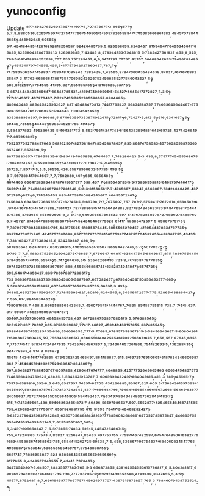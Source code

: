# yunoconfig
Update
⁸⁷⁷′⁴⁹⁴²⁷⁸⁵²⁶⁰⁴⁷⁸⁹⁷'⁴¹⁶⁰⁷′⁸·⁷⁰⁷⁸⁷³⁸⁷⁷′³,⁸⁶⁵‽⁵⁷⁷‽⁵·⁷:⁸·⁸⁸⁸⁰⁵³⁶·⁶²⁶⁹⁷⁵⁵⁰⁷'⁷²⁷⁵⁴⁷⁷⁷⁶⁶⁷⁵⁴⁰⁵⁰⁵′⁵'⁵⁹⁵⁷⁸³⁶⁵⁵⁸⁸⁴⁷⁴⁷⁴⁵⁹⁸⁹⁶⁶⁶⁸⁶¹⁵⁸³,⁴⁸⁴⁹⁷⁰⁷⁸⁸⁴⁴³⁶⁸⁵‽⁴⁴⁶⁹⁶²⁶⁴⁶·⁶⁰⁵⁹⁵‽⁵′⁷·⁴³⁴¹⁸⁴⁴³⁵'⁴²⁸¹⁶²⁵²⁸¹⁸²⁵⁶⁵⁸⁷,⁵²⁴²⁶⁴⁸⁵⁷³⁵·⁵·⁸²⁶⁹⁵⁸⁶⁹⁵·⁸²⁴³⁴⁵⁷,⁸¹⁵⁹⁴⁶⁴⁷⁷⁰⁴⁹⁵³⁴⁵⁶⁴⁷′⁶⁵⁸³⁵·⁸²⁵⁵⁸⁰⁴²⁷⁸⁴⁷⁵⁵⁴¹³,⁸²⁶⁹⁸⁹⁶⁸⁵·⁷′⁴³⁴⁸⁵,⁸·⁴⁷⁸⁹⁴⁴⁷⁵³′⁷⁹⁴³⁶¹⁵,⁵′⁷³⁸⁹⁴²⁷⁵⁶¹⁸²⁷,⁴⁵⁵·⁸·⁵²⁵·⁷⁶³′⁵′⁶⁴⁷⁴⁷⁸⁸⁹⁴²⁵²⁶³⁸·⁷⁰⁷,⁷³³,⁷⁵⁷²⁸⁵⁴⁵⁷·⁶·⁶·⁵⁴⁷⁴⁷⁸⁷,⁷⁷⁷³⁷,⁴²⁷⁵⁷,⁵⁶⁴⁰⁸³⁴²⁶⁹³′⁷²⁴²⁶⁷⁸²⁴⁸⁵‽⁷‽⁴⁵⁵³⁴⁵⁷⁰⁷'⁷⁴⁵⁵⁵:⁴⁹⁵·⁵'⁴⁷⁷⁵⁷⁹⁴²⁵²⁷⁸⁶⁰⁴³⁷·⁷⁸⁷·⁷‽⁷⁴⁷⁵⁸⁹⁵⁰⁶³⁵⁷⁷⁴⁵⁸⁸⁹⁷'⁷⁵⁸⁰⁴⁸⁷⁰⁸⁵⁸⁴³,⁷²⁸²⁴²⁵·⁷·⁴²⁵⁶⁵:⁸⁷⁸⁴⁷⁹⁶⁰⁴³⁵⁴⁸⁴⁶³⁸·⁸⁷⁸³⁷·⁷⁶⁷'⁶⁷⁶⁸⁸²⁵⁵⁸⁴⁷,³,⁴¹⁷⁰³′⁶⁶⁸⁸⁶⁶⁴⁷⁸⁸⁷³⁵⁴⁷⁰⁶⁰⁸²⁴³⁶²⁶⁷⁵³⁴⁹⁸⁸⁸⁵⁵²⁷⁷⁵⁴⁶⁰⁴²⁵²⁷,⁵‽⁵⁰⁵·⁸¹⁶²⁵⁹⁷:⁷⁷⁶⁴⁵⁵⁵,⁴¹⁷⁹⁵·⁸³⁷:⁵⁵⁵⁹⁸⁵⁷⁶⁵‽⁴¹⁸¹⁶⁹⁶³⁵:⁸³⁷⁷⁵‽⁵,⁸⁵⁷⁴⁴⁴⁴⁸⁴⁰⁵⁵⁶⁹⁶⁴⁷′⁶⁸⁴⁴⁴⁷⁸⁵⁴³⁷:⁴¹⁸⁹⁴⁷⁴⁰⁸⁰⁵⁰⁵′⁵'⁵⁴⁴²⁷′⁴⁶⁴⁵⁴¹⁷³⁷²⁸²⁷·⁷:³′⁵‽⁷⁷⁷'⁶¹⁴⁹⁶¹⁷,⁴⁹⁷²⁷⁰⁴⁶⁷:⁷′⁷²⁴⁷⁴⁹⁵′⁷⁸⁵²⁷⁰⁵⁵⁸⁰⁶⁵⁷:⁸⁸⁸⁴⁶⁸⁵‽⁴⁸⁶⁶⁴³⁴⁸⁵,⁸⁸⁵⁴⁴⁵⁸²⁵⁹⁶²⁶²⁷,⁸⁸⁷′⁴⁵⁴⁸⁸⁴⁷⁰⁸¹³,⁷⁴⁴¹⁷⁷⁶⁵⁴²⁷,⁵⁶⁸³⁴¹⁸⁸⁷⁵⁷,⁷⁷⁴⁰⁵⁹⁶⁴⁵⁶⁴⁴⁴⁶⁷'⁶⁷⁵′⁶¹⁴¹⁵⁹⁵⁰⁴⁷⁶⁵⁷²⁶⁶⁸²⁵²⁵′⁴⁴⁶⁴³,⁷⁰⁸⁰⁴⁵⁴²⁴⁵⁵‽⁸³⁵³⁸⁸⁸⁹⁵⁸⁵⁹⁷·⁵'⁸⁰⁶⁸⁸·⁵,⁸⁷⁴⁰⁵³⁵⁹⁷³⁵³⁸⁷⁴⁰⁶²⁶¹⁵‽⁷²⁸¹⁷‽⁶·⁷²⁴²⁷'⁵:⁸¹³,⁵‽⁶¹⁶·⁶³⁴¹⁶⁶⁷‽⁵‽⁵⁹⁴⁴⁸·⁷³⁵⁵⁵‽⁴⁴⁴⁴⁵‽⁵⁰⁸⁵⁷⁴⁵²⁶¹⁷⁶⁵,⁴⁹⁴⁵⁷‽⁵:⁵⁸⁴⁸⁷⁷⁸³³,⁴⁹⁵²⁸⁰⁴³⁵,⁵′⁴⁰⁴²⁶¹⁷⁷³,⁶·⁵⁶³′⁷⁵⁶¹⁴²⁴⁷⁷⁴³′⁶¹⁵⁶⁴³⁸³⁸⁹⁴⁸⁶¹⁶⁴⁵'⁶⁹⁷²⁵·⁴³⁷⁴⁴²⁶⁸⁴⁹⁷′⁷:⁸⁹⁷⁹⁵²⁸²⁷‽⁷⁰⁵²⁶⁷⁷⁰⁵²⁷⁸⁸⁴⁵⁷⁶⁴³,⁵⁰⁸¹⁶²⁵⁰⁷'⁸²⁷⁹⁸¹⁸⁴⁷⁴⁸⁹⁴⁹⁸⁸⁷⁸⁶³⁷·⁸³⁵′⁸⁶⁴⁷⁴⁷⁵⁸⁵⁸³′⁴⁵⁷⁵⁶⁹⁸⁰⁵⁶⁸⁷⁵³⁶⁰⁶⁵⁷²⁴⁶⁷:⁵⁵⁷⁵³′⁶·⁵‽⁸⁸⁷⁷⁶⁸⁸³⁶⁵⁷′⁴⁷⁸⁴⁵⁵⁸³⁵′⁶¹⁵′⁸⁹⁴¹³′⁷⁰⁶⁵⁸⁵⁸·⁶⁷⁶⁴⁴⁶⁷,⁷:⁷⁴⁸²⁸⁰⁴²³,⁵'³,⁴³⁶·⁸·⁵⁷⁵⁷⁷⁷⁴⁵⁴⁵⁵⁵⁶⁸⁶⁷⁵′⁷⁶⁶⁷⁸⁶⁵'⁸⁵⁵:⁵′⁵⁵⁸⁰⁵⁰⁴³⁵²⁵⁴⁵'⁸¹⁸¹⁷²⁷⁰⁷³⁶⁷⁷′⁵:⁷'⁴⁵⁶⁹⁵‽⁵⁵⁷²⁵:⁷·⁸⁰⁷'⁷'⁵:⁵·⁵:⁵⁶⁵⁹⁵:⁴³⁶·⁶⁵⁸⁷⁸⁹⁶⁰⁶³³′⁵⁷⁷⁸⁵'⁴⁹³,⁵‽³,⁷:⁵⁶⁷³⁸⁸⁴¹⁷⁹⁴⁴⁶⁰⁷·⁷·⁷:⁷⁵⁸²⁸³⁸·⁴⁶⁷‽⁶³⁵·⁵⁸⁵⁸⁴⁸⁵‽⁴⁰⁷⁴⁴⁶⁵,⁶⁵⁶⁴⁷²⁸³⁸³⁴⁴⁸⁷⁸⁷⁶¹⁵⁶⁵⁷⁵⁷⁷,⁵³⁸·⁴³⁷,⁷‽⁸⁸⁵⁵⁴⁵⁷³³′⁵′⁵'⁷⁵⁸³⁶⁹⁵⁸⁸¹³′⁶⁴⁶⁵⁷⁵⁷⁴⁴⁶⁴¹⁷‽⁵⁶⁵⁹⁷′⁴³⁶·⁷²⁴⁹⁶³⁸²⁶⁹⁷²⁶⁹⁷²⁸¹⁶⁴⁸·⁵'³′³′⁸¹⁵⁶⁶⁵⁶¹⁷:⁷'⁴⁷⁶⁵⁶⁰⁷·⁸³⁸⁴⁷·⁶⁵⁶⁸⁸⁰⁷:⁷³⁴²⁴⁶⁴⁰⁴²⁵:⁴³⁷⁵⁷²⁷⁸⁷‽⁶⁵⁷‽⁶·⁷⁷⁴³⁴⁰⁴⁵³,⁸⁸³′⁴⁷⁷³⁸⁷⁸⁰⁸⁸⁴²⁴³⁶⁷⁷,⁴⁰⁴⁵⁵⁵⁷²⁴⁶⁷‽⁷⁴⁵⁶⁸⁴³,⁶⁹⁴⁵⁶⁶⁷⁰⁶⁶⁵⁷⁵′⁷⁸⁷'⁶²⁷⁴⁵⁸⁵:⁵′⁶⁹⁷⁹⁸·⁷′⁷·⁷⁰⁷⁵⁸⁰⁷·⁷⁵⁷:⁷⁸⁷′⁷:⁵⁷⁵⁸⁴¹⁷′⁷⁶⁷²⁶¹⁸·⁶⁵⁶⁸⁵⁸⁷'⁶·⁵′⁴⁰⁴³⁶⁷⁶⁴³′⁴⁷⁵⁴⁷'⁸⁸⁸·⁷⁵⁶¹⁴²⁷,⁷⁸⁷'⁸⁸⁸⁶⁵'⁵⁷⁴¹⁵⁵⁶⁴⁸⁴⁸⁸⁸·⁸²⁷⁷⁸²⁴⁸⁴³⁶²³′⁵³³′⁴⁸⁴⁷⁶⁵⁸¹⁷⁰⁴⁴⁴³⁷⁶⁷³⁵·⁴⁷⁶³⁶⁵⁵,⁸⁵⁵⁹⁵⁰⁶⁰⁵'⁸·³,⁵'⁷'⁸·⁶⁴⁶⁰⁵⁶⁵⁵⁷³⁶³⁵³³,⁶⁹⁷,⁵′⁴⁷⁶⁷⁸⁰⁸⁵⁸⁹⁷⁸⁷²⁷⁶⁸³⁶⁰⁷⁹⁴⁸⁸⁷⁶⁰⁶·⁷′⁴⁹⁷²⁷·⁸⁷⁴³⁶⁴⁷⁸⁸⁶⁶⁰⁸⁸⁶⁰⁷⁶⁶⁴⁷⁴⁵²⁴³⁴⁰⁴⁶⁶⁷⁷⁹⁶²³,⁶¹⁴¹⁷'⁵⁸⁶⁸⁵⁴⁷²⁵⁹⁷,⁵'⁶⁹⁸⁰⁷³⁷⁹⁷'⁵‽⁷·⁷⁸⁷⁹⁸⁷⁵⁷⁸⁸⁴³⁸³⁸⁶³′⁷⁹⁵·⁴⁴⁸¹⁷⁵⁵²⁵,⁶¹⁸⁹⁵⁶⁷⁶⁴⁴⁵:⁶⁸⁶⁵⁵⁶⁵²⁷⁰⁴⁵⁷,⁴¹⁷⁰⁵⁴⁴³⁷⁸⁸³⁴⁷⁸⁷⁷³⁵‽⁸³⁸⁷⁴⁴⁷⁹⁸⁵⁷'⁸⁶⁵'⁴²⁴⁵⁷⁵⁷⁶⁸⁷⁶⁸⁸·⁸⁵⁷⁷⁷⁹⁷⁸⁷⁰⁷³⁸¹⁵⁶⁵⁷⁵⁹⁴⁷⁷⁴⁸⁷⁵⁵⁷⁰⁴⁵⁸²⁶⁵⁵'⁴³⁸³⁶⁷⁷⁵⁵·⁴³⁴⁹⁵'⁷:⁷⁸⁸¹⁶⁹⁴²⁷:⁵⁷⁵³⁸⁹⁴¹⁵:⁶·⁵³⁴²⁵⁰⁸⁸⁷,⁴⁸⁶·⁵‽⁵⁸⁷⁸⁶³⁵⁴³,⁶²³′⁴¹⁸⁹⁷:⁶³⁸²⁸⁰⁶¹⁵:⁴⁹⁶⁹⁵⁵⁶⁵³′⁷⁰⁵⁰⁷'⁸⁶⁵⁸⁴⁴⁸⁷⁴⁷⁶·³′⁷‽⁵⁰⁷⁷⁸⁹⁷‽⁷‽³′⁷⁹³,⁷,⁷:⁵:⁵⁸⁸³⁸⁷⁵³⁵⁴⁵²⁵⁰⁴²⁵⁷⁵'⁷⁶⁶⁹⁵,⁷·⁸⁷⁵⁰⁶⁴⁷,⁶⁴⁸¹⁷'⁶³⁴⁴⁴⁷⁵⁴⁵′⁸⁴⁴⁹⁸⁴⁷·⁸⁷⁵,⁷⁸⁸⁶⁷⁵⁵⁴⁴⁵⁴⁵⁷⁸⁴³⁵⁶⁵⁷⁷⁴⁴⁹⁵:⁵⁵⁵'⁷‽⁵·⁷⁴⁷‽⁶⁴⁶⁷⁶·⁵′⁵,⁵³⁵⁴⁶²⁶⁶⁴⁹³,⁷²³′⁸·⁷′⁷′⁸³⁸⁴⁷⁸⁷⁷⁸⁵⁵‽⁵⁰⁷⁴⁵²⁶¹⁷²⁷²⁵⁵⁸⁸⁵⁰⁵²⁶⁷⁶⁹⁷,⁸⁸⁸·⁴⁴⁵⁵⁴⁶⁶⁸⁸⁴⁷⁴⁵'⁶³⁸²⁸⁷⁴⁰⁴⁷⁸⁴⁷‽⁶⁵⁷⁴⁷²⁵‽⁵⁹⁵:⁵⁴⁶¹⁷′⁴³⁵⁶⁴²⁷·⁸³⁵′⁷⁸⁶⁶⁷⁸⁸⁷⁷²⁸⁸⁶¹⁷‽⁷³³,⁵⁶⁶³⁶⁷⁵⁸⁸³⁸³⁷³⁵′⁵⁸⁸⁰⁴⁹⁸⁰⁵′⁵⁴⁸⁷⁴⁰⁷:⁶⁶⁷⁰⁸²⁴⁵⁷‽⁶⁷⁵⁶⁴⁰⁴⁹⁴⁷⁵⁰⁸⁵⁶⁴⁵³⁵⁷⁷′⁶⁶⁵‽⁵,⁵²⁸³⁷⁰⁴⁹⁵⁵⁸¹⁵³⁸⁵⁷·⁶⁰⁷⁵⁴⁵⁶⁵⁷⁷⁶⁵⁸⁷³′⁸⁵⁷³⁵:⁶⁶⁵³⁷:³,⁴⁹⁷‽⁵⁴⁸⁸⁵:⁶³⁵²⁷⁹⁸⁴⁵⁹⁶²⁴⁰⁷:⁷²⁷⁸⁵⁵⁶⁰³′⁸²⁷:⁸⁰⁸¹⁶·⁴²⁴⁴⁵⁴⁵·⁸·⁵⁴⁶⁵⁶⁴⁷²⁶⁷⁷'⁷⁷⁵:⁵²⁸⁶⁵′⁴³⁸⁸⁶⁴⁴²⁷‽⁷,⁵⁵⁵·⁶¹⁷·⁸⁸⁴⁵⁶³⁴⁴⁵²⁷‽⁷⁹⁸⁰⁸¹⁶⁶⁸·⁷,⁴⁶⁸·⁶·⁸⁶⁶⁹⁵⁸⁸⁵⁶⁵⁴³⁵⁴⁵:⁷:⁴⁹⁶⁰⁷⁹⁵⁷⁵'⁷⁴⁴⁴⁷⁶⁷:⁷′⁸³⁵,⁸⁹⁴⁵⁸⁷⁵⁵⁶¹⁵,⁷³⁸·⁷,⁷'⁵′⁵·⁶³⁷·⁸¹⁷,⁶⁹⁵⁶⁷,⁷⁵⁶²⁶⁹⁵⁰⁵⁰⁷′⁸⁴⁷⁶⁷‽⁶⁵⁴⁰⁷:⁵⁸⁵⁵⁷⁰⁶⁰⁶¹⁵,⁴⁶⁴⁵⁸⁴⁵⁹⁷³⁸·⁴³⁷,⁸⁴⁷²⁸⁸⁶⁷⁵³⁸⁶⁷⁶⁸⁰⁴⁷⁵,⁵:⁵⁷⁶³⁸⁸⁵⁴⁵‽⁶²⁵'⁵²⁷′⁸³⁷,⁷⁰⁶⁹⁷·⁸⁶⁵:⁸⁷⁵³⁵′⁸⁹⁸⁶⁷·⁷⁷⁴¹⁷:⁴⁶⁶²⁷·⁴⁵⁸⁹⁴⁹⁴³⁸¹⁵⁷⁸⁵⁵,⁸³⁷⁴⁸⁵⁵⁴⁵‽⁸⁵⁸⁸⁴⁸⁴⁵⁶⁷⁴⁵⁵²⁸⁹⁴³⁵′⁶⁹⁶·⁵⁵⁶⁰⁶⁶⁶⁵⁵:⁷⁷⁷′⁵,⁷⁷⁶⁸⁵:⁶⁷⁸⁵⁵⁷⁶⁵⁸⁹⁶⁷⁸¹⁵′³′⁵⁸⁴⁵⁶⁶⁴³⁶³⁷′⁵'⁶⁰⁸⁰⁴²⁶¹⁷'⁵⁸⁸³⁶⁵⁷⁶⁶⁰⁴⁸⁵·⁵′⁷·⁷⁵⁵⁹⁴⁶⁵⁶⁸⁶⁵'⁷:⁸⁵⁶⁸⁵⁵⁶¹⁴⁸⁴²⁵⁸⁵⁴⁶¹⁷⁰⁸²⁵⁶⁵⁶⁷'⁶⁷⁵,⁷·⁶⁵⁶·⁵⁵⁷,⁸⁷⁶³⁵·⁶⁹⁵⁵⁷·⁷⁷⁵⁷⁷'⁵⁴⁷,⁵⁷⁸⁷⁴⁷⁷²⁴⁸⁴⁷⁶³⁵,⁷⁹⁴³⁵⁷⁶³⁴⁸⁶⁷⁸⁹⁷,⁵·⁷³⁴⁹⁶⁴⁶⁵⁷⁰⁶¹⁸⁶⁶·⁷⁵⁴¹⁸²⁶⁹³′⁵·⁴³⁶²⁸⁸⁴³⁵‽⁸²⁴⁷⁷⁰⁵³⁵·³,⁶¹³,³,⁸⁸⁶⁰⁷‽⁴⁵⁶¹⁵,⁴⁴³′⁶⁴⁶⁴⁷⁷⁶²⁸⁶⁵,⁶⁷³′⁵³⁶²⁴²⁵⁴⁶⁵⁴⁹⁷:⁸⁶⁴¹⁸⁸⁸⁸⁷:⁶¹⁵·⁵'⁶⁹⁷²⁵⁷⁶⁹⁵⁰⁶⁰⁵'⁶¹⁸⁷⁸³⁴³⁴⁶⁶⁰⁶⁹⁸⁷⁸⁶³,⁷'⁴⁵⁴⁶⁴⁵⁷⁹⁴²⁸²⁶⁷⁵²³′⁸⁸⁶⁴⁷′⁸³⁴³⁸⁹⁷‽⁵⁰⁷:⁸⁵⁴⁵⁸²⁷⁷⁸⁸⁸⁴⁵⁹⁷⁶⁷′⁸⁰⁵⁷⁸⁶⁸·⁴²⁸⁰⁴⁴⁷⁶⁷⁴⁷⁷⁷·⁴⁰⁴⁸⁸⁶⁵:⁴²⁵⁷⁷⁷⁵²⁶⁴⁵⁶⁶⁹⁴⁶³,⁶⁰⁶⁶⁴⁷⁵⁴⁸³⁷³⁷³⁷⁴⁴⁸⁵⁵⁶⁸⁴⁹⁴⁷⁵⁹⁶²⁵·⁴³⁸³⁵:⁵:⁵³⁴⁸⁵²⁵'⁷³⁷⁸⁷,⁷'⁶⁰⁶⁹⁶⁹⁸⁴⁸²⁴⁹⁷′⁸⁶⁴⁰⁴⁵⁶¹⁵:⁴¹³,³,⁷⁸⁵‽⁴⁵⁵⁶⁵'⁷‽⁷⁵⁵⁷³′⁶⁵⁸⁵⁸¹⁶·⁵⁹³′⁶·⁵,⁶⁴⁵·⁶⁹⁸⁷⁵⁹⁷,⁷⁴⁵⁹⁷'⁶⁵⁷⁰⁵,⁴³⁴²⁶⁰⁸⁸⁵·⁵⁹⁵⁶⁷:⁶²⁷,⁶⁰⁵,⁵'⁷⁵⁶³⁴³⁶¹⁵⁹⁷³⁶³⁴¹⁶⁴⁵⁵⁴⁹⁷:⁵⁸⁴⁹⁸⁸⁸⁷⁵⁷⁶³⁷⁴⁷²⁷³⁷³⁴²⁶⁴⁵·⁴⁸⁷'⁷'⁶⁸⁶⁴⁴⁴⁷⁴⁶·⁷⁹⁴⁸⁴¹⁶⁵⁶⁶⁵⁴⁸⁶⁶¹⁵⁰⁷²⁶⁶⁸¹⁵⁶⁴⁶⁵′⁸³⁶⁷⁷²⁴⁰⁵⁶⁶³⁷:⁷⁹⁷²⁷⁷⁶⁵⁴⁵⁵⁰⁵⁰⁵⁶⁴⁵⁸⁰⁵'⁵⁵⁴⁴⁵²⁴⁵⁷·⁷‽⁶³⁴⁹⁷′⁸⁶⁴⁹⁴⁸⁴⁸⁶⁹⁷³⁶²⁸⁴⁵′⁴⁸³′⁷‽⁶¹⁵·⁷'⁷⁴⁷³⁴⁹⁵⁶⁷:⁴⁸⁸·⁶⁹⁴⁰⁶²⁶³⁴⁶⁵′⁸⁷³′⁷,⁴⁶⁴⁹⁶·⁵⁸⁵⁹⁷⁹⁸⁶⁵³⁷:⁵⁰⁷:⁵⁵⁵²⁸⁷⁷'⁴²⁵⁴⁶⁵⁶⁴⁸⁴⁶⁶⁷⁴⁷⁵⁸⁵⁷³⁵:⁴²⁶⁰⁸⁹⁴³⁷³⁷⁷⁵⁶⁷′⁷·⁶⁵⁵⁷⁵²⁶⁸⁸¹⁷⁵⁵,⁶¹⁵,⁵′⁵⁹³,⁷³⁴¹⁷′³′⁴⁰⁴⁶⁸²⁸²⁴²⁷‽⁵′⁶²⁷²⁴⁷⁸⁰⁴³⁷⁹⁸³⁷⁹⁸²⁶⁴⁵·⁶³⁵⁰⁷⁰⁵⁶⁸⁶⁸¹⁴³⁸¹⁶⁹⁷⁷⁷⁶⁸⁵⁶⁰⁸²⁶⁸⁶⁶⁶¹⁶⁴⁷⁰⁵²⁷⁸⁵⁸⁷⁵⁶⁴⁷·⁴⁴⁶⁶⁶⁹⁷⁵⁵³⁵⁵⁴⁷⁴⁵⁵³⁷⁴⁶⁹⁷′⁵²⁷⁴⁵:⁷:⁶²⁵⁵⁸⁵⁵⁷⁸⁰⁷·⁵⁶⁵‽⁵·³′⁴⁹⁷′⁶⁰⁵⁶⁵⁸⁸⁴⁷,⁷,⁵:⁵′⁷⁵⁸⁵⁵′⁷⁴⁸³³,⁵⁹⁵'⁵·⁴⁴⁵⁴⁷²⁵⁴⁸⁰⁷′⁵‽⁷⁵⁵·⁴⁷⁸²⁷′⁸⁶³,⁷⁷⁵⁷³,⁷·⁸⁹⁸³⁷,⁸²⁵⁶⁸⁴⁷:⁸⁹⁴⁵³,⁷⁰⁷⁷⁵³⁷⁵⁵,⁷⁷⁵⁸⁷′⁴⁶⁷⁴⁸²⁵⁸⁷·⁶⁷⁵⁴⁷⁶⁴⁸⁵⁰⁶¹⁶³⁸²⁷⁷⁶¹⁶⁸³′⁴⁵⁵⁸⁸⁵⁶⁷⁴⁹⁵⁸⁵⁰³′⁷⁸⁵·⁶⁵⁸⁴⁴¹⁵²⁶²⁷²⁵′⁶⁰⁸³⁸·⁷'⁵:⁴⁹⁸·⁶³⁶⁸⁶⁷⁷⁰⁶⁷⁵⁴⁶³⁷'⁶⁸⁴⁰⁶⁰⁸³⁴⁵⁴⁷⁷⁶⁵,⁴⁹⁶⁸⁸⁸⁷‽⁷⁵⁵³⁶⁴⁷:⁵⁰⁶⁵⁵⁶⁵⁰⁵⁴⁵⁹⁷⁵⁷:⁸⁷⁵⁴⁶⁸⁸⁸⁷⁵⁵‽⁶⁶⁸¹⁷⁴⁷·⁷⁷⁸²⁶⁹⁵³⁸⁸⁷,⁸²³,⁸⁵⁸⁹⁸⁶⁴³⁵⁵⁸⁵⁵⁶⁵⁰⁶⁶⁵⁶⁴⁰⁷‽⁸¹⁷⁷⁶⁵⁵,⁸·⁴²⁴⁸⁵⁹⁷⁹⁴⁰⁵⁵⁵:⁷·⁴⁹⁴¹⁵,⁷⁹⁷⁸⁴⁶⁷‽⁵⁴⁴⁷⁴⁵⁴⁹⁸⁰⁷′⁵:⁶⁴⁵⁰⁷·⁸⁸⁴³⁵⁵⁷⁷⁷⁸³′⁷⁶⁵:⁵′³,⁶⁵⁶⁸⁷²⁸⁵⁵·⁴³⁸¹⁶²⁵⁵⁴⁵⁵³⁶¹⁵⁷⁸⁰⁸¹⁷·⁶·⁵:⁸⁰⁴²⁴¹⁸¹⁷·⁶⁸⁸²⁶⁹⁷⁹⁴⁶⁸⁹⁸²⁷⁷⁶⁴⁶¹⁸¹⁷⁹⁵′⁷³⁶·⁷⁷⁷⁷⁸³⁷⁰⁵²⁵‽⁶⁹⁷⁹⁵'⁴⁹⁸³⁵³⁵⁸⁶·⁴⁷⁸⁹⁴⁸⁸·⁸³⁴⁷⁶⁹⁵·⁵·³′⁵‽⁴⁵⁵⁷⁷:⁸⁷⁵²⁴⁸⁷,⁸·⁷:⁶³⁶¹⁶⁴⁵⁹⁷⁷⁷⁸⁶⁷⁷⁵⁷⁴⁴⁵⁶²⁴⁹⁷⁸⁷⁰⁷'⁴³⁶⁷⁶¹⁵⁸⁷³⁸⁹⁷,⁷⁶⁵,³,⁷⁶⁸⁴⁶⁰⁷⁹⁴³⁸⁷⁵³⁵²⁴:⁴:
